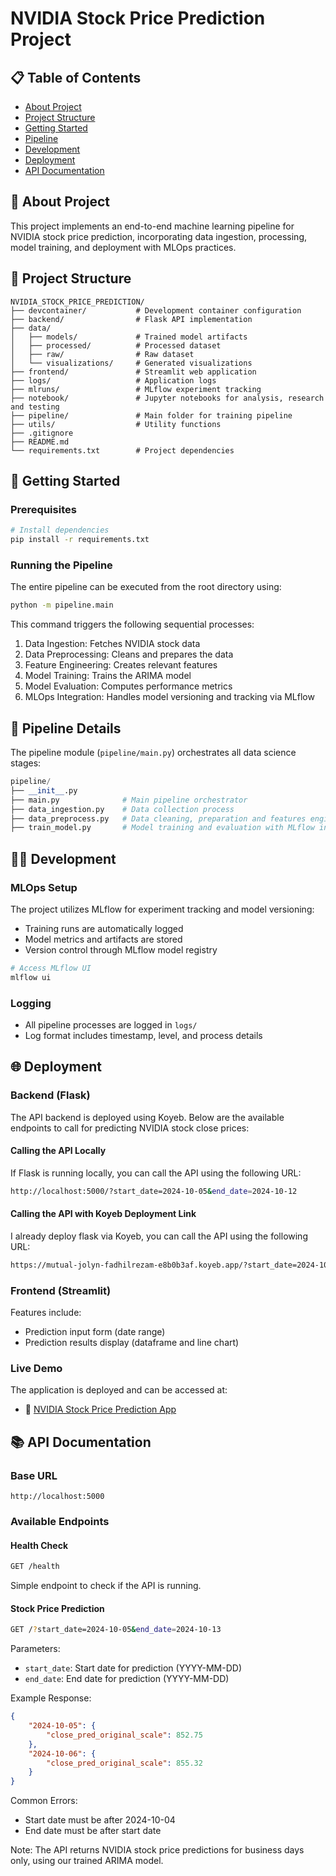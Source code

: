 # NVIDIA Stock Price Prediction Project

## 📋 Table of Contents
- [About Project](#about-project)
- [Project Structure](#project-structure)
- [Getting Started](#getting-started)
- [Pipeline](#pipeline)
- [Development](#development)
- [Deployment](#deployment)
- [API Documentation](#api-documentation)

## 🎯 About Project
This project implements an end-to-end machine learning pipeline for NVIDIA stock price prediction, incorporating data ingestion, processing, model training, and deployment with MLOps practices.

## 📁 Project Structure
```
NVIDIA_STOCK_PRICE_PREDICTION/
├── devcontainer/           # Development container configuration
├── backend/                # Flask API implementation
├── data/
│   ├── models/             # Trained model artifacts
│   ├── processed/          # Processed dataset 
│   ├── raw/                # Raw dataset
│   └── visualizations/     # Generated visualizations
├── frontend/               # Streamlit web application
├── logs/                   # Application logs
├── mlruns/                 # MLflow experiment tracking
├── notebook/               # Jupyter notebooks for analysis, research and testing
├── pipeline/               # Main folder for training pipeline
├── utils/                  # Utility functions
├── .gitignore
├── README.md
└── requirements.txt        # Project dependencies
```

## 🚀 Getting Started

### Prerequisites
```bash
# Install dependencies
pip install -r requirements.txt
```

### Running the Pipeline
The entire pipeline can be executed from the root directory using:
```bash
python -m pipeline.main
```

This command triggers the following sequential processes:
1. Data Ingestion: Fetches NVIDIA stock data
2. Data Preprocessing: Cleans and prepares the data
3. Feature Engineering: Creates relevant features
4. Model Training: Trains the ARIMA model
5. Model Evaluation: Computes performance metrics
6. MLOps Integration: Handles model versioning and tracking via MLflow

## 🔄 Pipeline Details
The pipeline module (`pipeline/main.py`) orchestrates all data science stages:

```python
pipeline/
├── __init__.py
├── main.py              # Main pipeline orchestrator
├── data_ingestion.py    # Data collection process
├── data_preprocess.py   # Data cleaning, preparation and features engineering
├── train_model.py       # Model training and evaluation with MLflow integration
```

## 👨‍💻 Development

### MLOps Setup
The project utilizes MLflow for experiment tracking and model versioning:
- Training runs are automatically logged
- Model metrics and artifacts are stored
- Version control through MLflow model registry

```bash
# Access MLflow UI
mlflow ui
```

### Logging
- All pipeline processes are logged in `logs/`
- Log format includes timestamp, level, and process details

## 🌐 Deployment

### **Backend (Flask)**
The API backend is deployed using Koyeb. Below are the available endpoints to call for predicting NVIDIA stock close prices:

#### **Calling the API Locally**
If Flask is running locally, you can call the API using the following URL:
```bash
http://localhost:5000/?start_date=2024-10-05&end_date=2024-10-12
```
#### **Calling the API with Koyeb Deployment Link**
I already deploy flask via Koyeb, you can call the API using the following URL:
```bash
https://mutual-jolyn-fadhilrezam-e8b0b3af.koyeb.app/?start_date=2024-10-05&end_date=2024-10-12
```

### Frontend (Streamlit)
Features include:
- Prediction input form (date range)
- Prediction results display (dataframe and line chart)

### Live Demo
The application is deployed and can be accessed at:
- 🔗 [NVIDIA Stock Price Prediction App](https://nvidiastockprediction.streamlit.app/)

## 📚 API Documentation

### Base URL
```
http://localhost:5000
```

### Available Endpoints

#### Health Check
```bash
GET /health
```
Simple endpoint to check if the API is running.

#### Stock Price Prediction
```bash
GET /?start_date=2024-10-05&end_date=2024-10-13
```

Parameters:
- `start_date`: Start date for prediction (YYYY-MM-DD)
- `end_date`: End date for prediction (YYYY-MM-DD)

Example Response:
```json
{
    "2024-10-05": {
        "close_pred_original_scale": 852.75
    },
    "2024-10-06": {
        "close_pred_original_scale": 855.32
    }
}
```

Common Errors:
- Start date must be after 2024-10-04
- End date must be after start date

Note: The API returns NVIDIA stock price predictions for business days only, using our trained ARIMA model.
